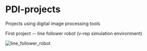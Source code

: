 # PDI-projects
Projects using digital image processing tools

First project -- line follower robot (v-rep simulation environment)

![line_follower_robot](https://user-images.githubusercontent.com/26671424/54724027-36c32d00-4b48-11e9-86bc-a2234316340f.png)
